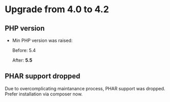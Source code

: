 # Upgrade from 4.0 to 4.2 


## PHP version

- Min PHP version was raised:
 
  Before: 5.4
  
  After: **5.5**


## PHAR support dropped

Due to overcomplicating maintanance process, PHAR support was dropped. Prefer installation via composer now.
